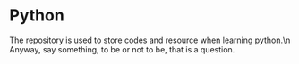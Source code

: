 # Python
The repository is used to store codes and resource when learning python.\n
Anyway, say something, to be or not to be, that is a question.
